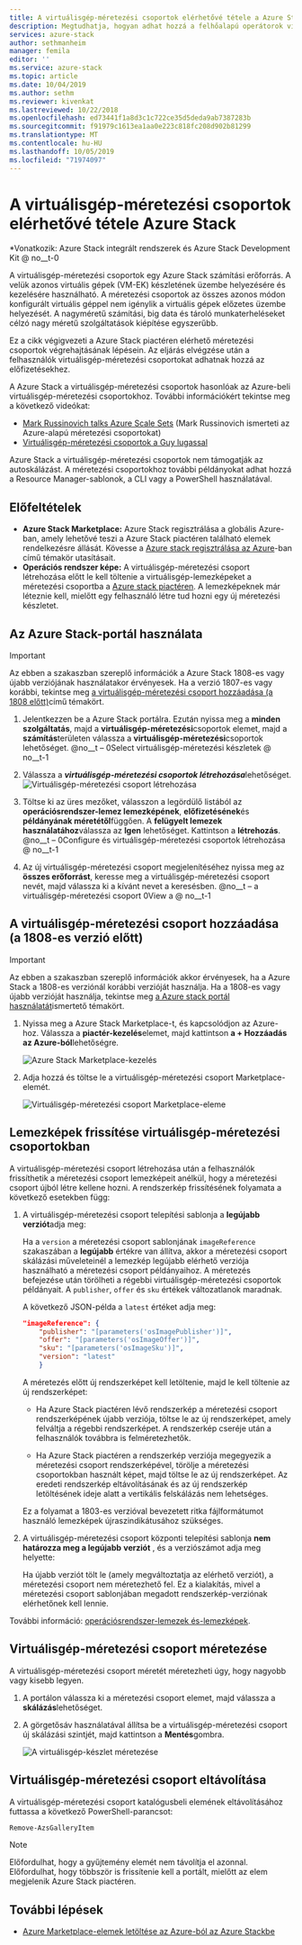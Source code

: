 ```yaml
---
title: A virtuálisgép-méretezési csoportok elérhetővé tétele a Azure Stackban | Microsoft Docs
description: Megtudhatja, hogyan adhat hozzá a felhőalapú operátorok virtuálisgép-méretezési csoportokat Azure Stack Marketplace-hez.
services: azure-stack
author: sethmanheim
manager: femila
editor: ''
ms.service: azure-stack
ms.topic: article
ms.date: 10/04/2019
ms.author: sethm
ms.reviewer: kivenkat
ms.lastreviewed: 10/22/2018
ms.openlocfilehash: ed73441f1a8d3c1c722ce35d5deda9ab7387283b
ms.sourcegitcommit: f91979c1613ea1aa0e223c818fc208d902b81299
ms.translationtype: MT
ms.contentlocale: hu-HU
ms.lasthandoff: 10/05/2019
ms.locfileid: "71974097"
---
```

# <a name="make-virtual-machine-scale-sets-available-in-azure-stack"></a>A virtuálisgép-méretezési csoportok elérhetővé tétele Azure Stack

*Vonatkozik: Azure Stack integrált rendszerek és Azure Stack Development Kit @ no__t-0
  
A virtuálisgép-méretezési csoportok egy Azure Stack számítási erőforrás. A velük azonos virtuális gépek (VM-EK) készletének üzembe helyezésére és kezelésére használható. A méretezési csoportok az összes azonos módon konfigurált virtuális géppel nem igénylik a virtuális gépek előzetes üzembe helyezését. A nagyméretű számítási, big data és tároló munkaterheléseket célzó nagy méretű szolgáltatások kiépítése egyszerűbb.

Ez a cikk végigvezeti a Azure Stack piactéren elérhető méretezési csoportok végrehajtásának lépésein. Az eljárás elvégzése után a felhasználók virtuálisgép-méretezési csoportokat adhatnak hozzá az előfizetésekhez.

A Azure Stack a virtuálisgép-méretezési csoportok hasonlóak az Azure-beli virtuálisgép-méretezési csoportokhoz. További információkért tekintse meg a következő videókat:

* [Mark Russinovich talks Azure Scale Sets](https://channel9.msdn.com/Blogs/Regular-IT-Guy/Mark-Russinovich-Talks-Azure-Scale-Sets/) (Mark Russinovich ismerteti az Azure-alapú méretezési csoportokat)
* [Virtuálisgép-méretezési csoportok a Guy lugassal](https://channel9.msdn.com/Shows/Cloud+Cover/Episode-191-Virtual-Machine-Scale-Sets-with-Guy-Bowerman)

Azure Stack a virtuálisgép-méretezési csoportok nem támogatják az autoskálázást. A méretezési csoportokhoz további példányokat adhat hozzá a Resource Manager-sablonok, a CLI vagy a PowerShell használatával.

## <a name="prerequisites"></a>Előfeltételek

* **Azure Stack Marketplace:** Azure Stack regisztrálása a globális Azure-ban, amely lehetővé teszi a Azure Stack piactéren található elemek rendelkezésre állását. Kövesse a [Azure stack regisztrálása az Azure](azure-stack-registration.md)-ban című témakör utasításait.
* **Operációs rendszer képe:** A virtuálisgép-méretezési csoport létrehozása előtt le kell töltenie a virtuálisgép-lemezképeket a méretezési csoportba a [Azure stack piactéren](azure-stack-download-azure-marketplace-item.md). A lemezképeknek már léteznie kell, mielőtt egy felhasználó létre tud hozni egy új méretezési készletet.

## <a name="use-the-azure-stack-portal"></a>Az Azure Stack-portál használata

>[!IMPORTANT]  
> Az ebben a szakaszban szereplő információk a Azure Stack 1808-es vagy újabb verziójának használatakor érvényesek. Ha a verzió 1807-es vagy korábbi, tekintse meg [a virtuálisgép-méretezési csoport hozzáadása (a 1808 előtt)](#add-the-virtual-machine-scale-set-prior-to-version-1808)című témakört.

1. Jelentkezzen be a Azure Stack portálra. Ezután nyissa meg a **minden szolgáltatás**, majd a **virtuálisgép-méretezési**csoportok elemet, majd a **számítás**területen válassza a **virtuálisgép-méretezési**csoportok lehetőséget.
   @no__t – 0Select virtuálisgép-méretezési készletek @ no__t-1

2. Válassza a ***virtuálisgép-méretezési csoportok létrehozása***lehetőséget.
   ![Virtuálisgép-méretezési csoport létrehozása](media/azure-stack-compute-add-scalesets/create-scale-set.png)

3. Töltse ki az üres mezőket, válasszon a legördülő listából az **operációsrendszer-lemez lemezképének**, **előfizetésének**és **példányának méretétől**függően. A **felügyelt lemezek használatához**válassza az **Igen** lehetőséget. Kattintson a **létrehozás**.
    @no__t – 0Configure és virtuálisgép-méretezési csoportok létrehozása @ no__t-1

4. Az új virtuálisgép-méretezési csoport megjelenítéséhez nyissa meg az **összes erőforrást**, keresse meg a virtuálisgép-méretezési csoport nevét, majd válassza ki a kívánt nevet a keresésben.
   @no__t – a virtuálisgép-méretezési csoport 0View a @ no__t-1

## <a name="add-the-virtual-machine-scale-set-prior-to-version-1808"></a>A virtuálisgép-méretezési csoport hozzáadása (a 1808-es verzió előtt)

>[!IMPORTANT]  
> Az ebben a szakaszban szereplő információk akkor érvényesek, ha a Azure Stack a 1808-es verziónál korábbi verzióját használja. Ha a 1808-es vagy újabb verzióját használja, tekintse meg [a Azure stack portál használatát](#use-the-azure-stack-portal)ismertető témakört.

1. Nyissa meg a Azure Stack Marketplace-t, és kapcsolódjon az Azure-hoz. Válassza a **piactér-kezelés**elemet, majd kattintson **a + Hozzáadás az Azure-ból**lehetőségre.

    ![Azure Stack Marketplace-kezelés](media/azure-stack-compute-add-scalesets/image01.png)

2. Adja hozzá és töltse le a virtuálisgép-méretezési csoport Marketplace-elemét.

    ![Virtuálisgép-méretezési csoport Marketplace-eleme](media/azure-stack-compute-add-scalesets/image02.png)

## <a name="update-images-in-a-virtual-machine-scale-set"></a>Lemezképek frissítése virtuálisgép-méretezési csoportokban

A virtuálisgép-méretezési csoport létrehozása után a felhasználók frissíthetik a méretezési csoport lemezképeit anélkül, hogy a méretezési csoport újból létre kellene hozni. A rendszerkép frissítésének folyamata a következő esetekben függ:

1. A virtuálisgép-méretezési csoport telepítési sablonja a **legújabb** **verziót**adja meg:  

   Ha a `version` a méretezési csoport sablonjának `imageReference` szakaszában a **legújabb** értékre van állítva, akkor a méretezési csoport skálázási műveleteinél a lemezkép legújabb elérhető verziója használható a méretezési csoport példányaihoz. A méretezés befejezése után törölheti a régebbi virtuálisgép-méretezési csoportok példányait. A `publisher`, `offer` és `sku` értékek változatlanok maradnak.

   A következő JSON-példa a `latest` értéket adja meg:  

    ```json  
    "imageReference": {
        "publisher": "[parameters('osImagePublisher')]",
        "offer": "[parameters('osImageOffer')]",
        "sku": "[parameters('osImageSku')]",
        "version": "latest"
        }
    ```

   A méretezés előtt új rendszerképet kell letöltenie, majd le kell töltenie az új rendszerképet:  

   * Ha Azure Stack piactéren lévő rendszerkép a méretezési csoport rendszerképének újabb verziója, töltse le az új rendszerképet, amely felváltja a régebbi rendszerképet. A rendszerkép cseréje után a felhasználók továbbra is felméretezhetők.

   * Ha Azure Stack piactéren a rendszerkép verziója megegyezik a méretezési csoport rendszerképével, törölje a méretezési csoportokban használt képet, majd töltse le az új rendszerképet. Az eredeti rendszerkép eltávolításának és az új rendszerkép letöltésének ideje alatt a vertikális felskálázás nem lehetséges.

   Ez a folyamat a 1803-es verzióval bevezetett ritka fájlformátumot használó lemezképek újraszindikátusához szükséges.

2. A virtuálisgép-méretezési csoport központi telepítési sablonja **nem határozza meg a legújabb** **verziót** , és a verziószámot adja meg helyette:  

    Ha újabb verziót tölt le (amely megváltoztatja az elérhető verziót), a méretezési csoport nem méretezhető fel. Ez a kialakítás, mivel a méretezési csoport sablonjában megadott rendszerkép-verziónak elérhetőnek kell lennie.  

További információ: [operációsrendszer-lemezek és-lemezképek](../user/azure-stack-compute-overview.md#operating-system-disks-and-images).  

## <a name="scale-a-virtual-machine-scale-set"></a>Virtuálisgép-méretezési csoport méretezése

A virtuálisgép-méretezési csoport méretét méretezheti úgy, hogy nagyobb vagy kisebb legyen.

1. A portálon válassza ki a méretezési csoport elemet, majd válassza a **skálázás**lehetőséget.

2. A görgetősáv használatával állítsa be a virtuálisgép-méretezési csoport új skálázási szintjét, majd kattintson a **Mentés**gombra.

     ![A virtuálisgép-készlet méretezése](media/azure-stack-compute-add-scalesets/scale.png)

## <a name="remove-a-virtual-machine-scale-set"></a>Virtuálisgép-méretezési csoport eltávolítása

A virtuálisgép-méretezési csoport katalógusbeli elemének eltávolításához futtassa a következő PowerShell-parancsot:

```powershell  
Remove-AzsGalleryItem
```

> [!NOTE]
> Előfordulhat, hogy a gyűjtemény elemét nem távolítja el azonnal. Előfordulhat, hogy többször is frissítenie kell a portált, mielőtt az elem megjelenik Azure Stack piactéren.

## <a name="next-steps"></a>További lépések

* [Azure Marketplace-elemek letöltése az Azure-ból az Azure Stackbe](azure-stack-download-azure-marketplace-item.md)
